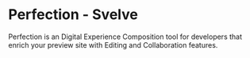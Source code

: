# Perfection - Svelve

Perfection is an Digital Experience Composition tool for developers that enrich your preview site with Editing and Collaboration features.
